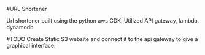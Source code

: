 #URL Shortener

Url shortener built using the python aws CDK.
Utilized API gateway, lambda, dynamodb

#TODO
Create Static S3 website and connect it to the api gateway to give a graphical interface.